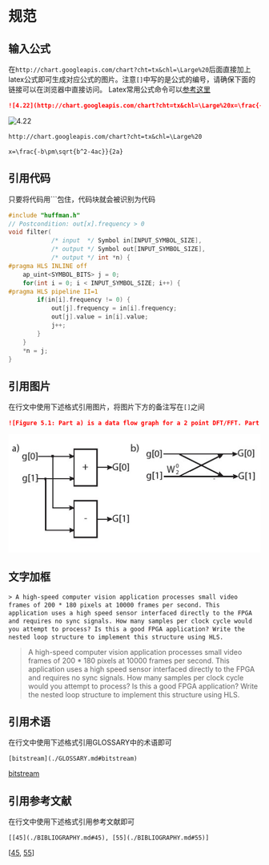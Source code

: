 # 规范

## 输入公式
在`http://chart.googleapis.com/chart?cht=tx&chl=\Large%20`后面直接加上latex公式即可生成对应公式的图片。注意`[]`中写的是公式的编号，请确保下面的链接可以在浏览器中直接访问。
Latex常用公式命令可以[参考这里](https://github.com/Khan/KaTeX/wiki/Function-Support-in-KaTeX)
```markdown
![4.22](http://chart.googleapis.com/chart?cht=tx&chl=\Large%20x=\frac{-b\pm\sqrt{b^2-4ac}}{2a})
```

![4.22](http://chart.googleapis.com/chart?cht=tx&chl=\Large%20x=\frac{-b\pm\sqrt{b^2-4ac}}{2a})
```
http://chart.googleapis.com/chart?cht=tx&chl=\Large%20
```
```
x=\frac{-b\pm\sqrt{b^2-4ac}}{2a}
```
## 引用代码
只要将代码用```包住，代码块就会被识别为代码

```c
#include "huffman.h"
// Postcondition: out[x].frequency > 0
void filter(
            /* input  */ Symbol in[INPUT_SYMBOL_SIZE],
            /* output */ Symbol out[INPUT_SYMBOL_SIZE],
            /* output */ int *n) {
#pragma HLS INLINE off
    ap_uint<SYMBOL_BITS> j = 0;
    for(int i = 0; i < INPUT_SYMBOL_SIZE; i++) {
#pragma HLS pipeline II=1
        if(in[i].frequency != 0) {
            out[j].frequency = in[i].frequency;
            out[j].value = in[i].value;
            j++;
        }
    }
    *n = j;
}
```

## 引用图片
在行文中使用下述格式引用图片，将图片下方的备注写在`[]`之间
```markdown
![Figure 5.1: Part a) is a data flow graph for a 2 point DFT/FFT. Part b) shows the same compu-tation, but viewed as a butterfly structure. This is a common representation for the computation of an FFT in the digital signal processing domain.](images/2pointFFT.jpg)
```

![Figure 5.1: Part a) is a data flow graph for a 2 point DFT/FFT. Part b) shows the same compu-tation, but viewed as a butterfly structure. This is a common representation for the computation of an FFT in the digital signal processing domain.](images/2pointFFT.jpg)

## 文字加框
```
> A high-speed computer vision application processes small video frames of 200 * 180 pixels at 10000 frames per second. This application uses a high speed sensor interfaced directly to the FPGA and requires no sync signals. How many samples per clock cycle would you attempt to process? Is this a good FPGA application? Write the nested loop structure to implement this structure using HLS.
```
> A high-speed computer vision application processes small video frames of 200 * 180 pixels at 10000 frames per second. This application uses a high speed sensor interfaced directly to the FPGA and requires no sync signals. How many samples per clock cycle would you attempt to process? Is this a good FPGA application? Write the nested loop structure to implement this structure using HLS.
## 引用术语
在行文中使用下述格式引用GLOSSARY中的术语即可
```
[bitstream](./GLOSSARY.md#bitstream)
```
[bitstream](./GLOSSARY.md#bitstream)

## 引用参考文献
在行文中使用下述格式引用参考文献即可
```
[[45](./BIBLIOGRAPHY.md#45), [55](./BIBLIOGRAPHY.md#55)]
```
[[45](./BIBLIOGRAPHY.md#45), [55](./BIBLIOGRAPHY.md#55)]
